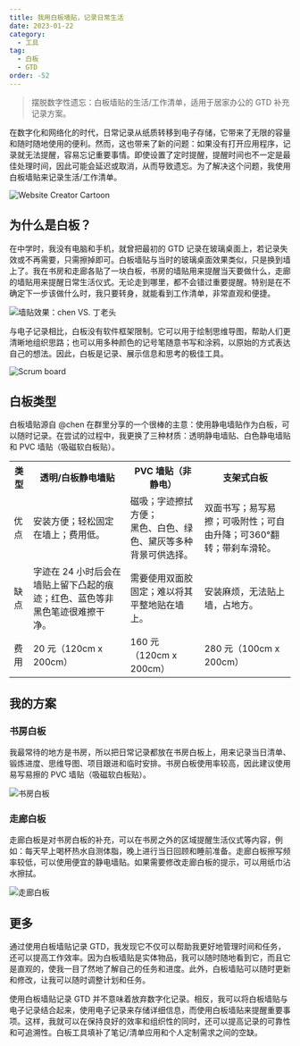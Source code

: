 ```yaml
---
title: 我用白板墙贴，记录日常生活
date: 2023-01-22
category:
  - 工具
tag:
  - 白板
  - GTD
order: -52
---
```


> 摆脱数字性遗忘：白板墙贴的生活/工作清单，适用于居家办公的 GTD 补充记录方案。

在数字化和网络化的时代，日常记录从纸质转移到电子存储，它带来了无限的容量和随时随地使用的便利。然而，这也带来了新的问题：如果没有打开应用程序，记录就无法提醒，容易忘记重要事情。即使设置了定时提醒，提醒时间也不一定是最佳处理时间，因此可能会延迟或取消，从而导致遗忘。为了解决这个问题，我使用白板墙贴来记录生活/工作清单。

![Website Creator Cartoon](http://tc.seoipo.com/2023-01-27-05-13-50.png "源图：Storyset")

## 为什么是白板？

在中学时，我没有电脑和手机，就曾把最初的 GTD 记录在玻璃桌面上，若记录失效或不再需要，只需擦掉即可。白板墙贴与当时的玻璃桌面效果类似，只是换到墙上了。我在书房和走廊各贴了一块白板，书房的墙贴用来提醒当天要做什么，走廊的墙贴用来提醒日常生活仪式。无论走到哪里，都不会错过重要提醒。特别是在不确定下一步该做什么时，我只要转身，就能看到工作清单，非常直观和便捷。

![](http://tc.seoipo.com/2023-01-26-12-28-36.png "墙贴效果：chen VS. 丁老头")

与电子记录相比，白板没有软件框架限制。它可以用于绘制思维导图，帮助人们更清晰地组织思路；也可以用多种颜色的记号笔随意书写和涂鸦，以原始的方式表达自己的想法。因此，白板是记录、展示信息和思考的极佳工具。

![Scrum board](http://tc.seoipo.com/2023-01-25-19-21-12.png)

## 白板类型

白板墙贴源自 @chen 在群里分享的一个很棒的主意：使用静电墙贴作为白板，可以随时记录。在尝试的过程中，我更换了三种材质：透明静电墙贴、白色静电墙贴和 PVC 墙贴（吸磁软白板贴）。

<table>
  <tr>
    <th>类型</th>
    <th>透明/白板静电墙贴</th>
    <th>PVC 墙贴（非静电）</th>
    <th>支架式白板</th>
  </tr>
  <tr>
    <td>优点</td>
    <td>安装方便；轻松固定在墙上；费用低。</td>
    <td>磁吸；字迹擦拭方便；<br>黑色、白色、绿色、黛灰等多种背景可供选择。</td>
    <td>双面书写；易写易擦；可吸附性；可自由升降；可360°翻转；带刹车滑轮。</td>
  </tr>
  <tr>
    <td>缺点</td>
    <td>字迹在 24 小时后会在墙贴上留下凸起的痕迹；红色、蓝色等非黑色笔迹很难擦干净。</td>
    <td>需要使用双面胶固定；难以将其平整地贴在墙上。</td>
    <td>安装麻烦，无法贴上墙，占地方。</td>
  </tr>
  <tr>
    <td>费用</td>
    <td>20 元（120cm x 200cm）</td>
    <td>160 元（120cm x 200cm）</td>
    <td>280 元（100cm x 200cm）</td>
  </tr>
</table>

## 我的方案

### 书房白板

我最常待的地方是书房，所以把日常记录都放在书房白板上，用来记录当日清单、锻炼进度、思维导图、项目跟进和临时安排。书房白板使用率较高，因此建议使用易写易擦的 PVC 墙贴（吸磁软白板贴）。

![](http://tc.seoipo.com/2023-01-23-20-58-00.png "书房白板")

### 走廊白板

走廊白板是对书房白板的补充，可以在书房之外的区域提醒生活仪式等内容，例如：每天早上喝杯热水自测体脂，晚上进行当日回顾和睡前准备。走廊白板擦写频率较低，可以使用便宜的静电墙贴。如果需要修改走廊白板的提示，可以用纸巾沾水擦拭。

![](http://tc.seoipo.com/2023-01-23-20-53-36.png "走廊白板")

## 更多

通过使用白板墙贴记录 GTD，我发现它不仅可以帮助我更好地管理时间和任务，还可以提高工作效率。因为白板墙贴是实体物品，我可以随时随地看到它，而且它是直观的，使我一目了然地了解自己的任务和进度。此外，白板墙贴可以随时更新和修改，让我可以随时调整计划和任务。

使用白板墙贴记录 GTD 并不意味着放弃数字化记录。相反，我可以将白板墙贴与电子记录结合起来，使用电子记录来存储详细信息，而使用白板墙贴来提醒重要事项。这样，我就可以在保持良好的效率和组织性的同时，还可以提高记录的可靠性和可追溯性。白板工具填补了笔记/清单应用和个人定制需求之间的空缺。
